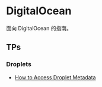 # DigitalOcean

面向 DigitalOcean 的指南。

## TPs

### Droplets

+ [How to Access Droplet Metadata](https://docs.digitalocean.com/products/droplets/how-to/retrieve-droplet-metadata/)
